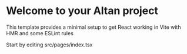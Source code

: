 # Welcome to your Altan project

This template provides a minimal setup to get React working in Vite with HMR and some ESLint rules

Start by editing src/pages/index.tsx